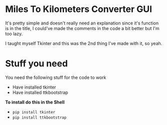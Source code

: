 # Miles To Kilometers Converter GUI
It's pretty simple and doesn't really need an explanation since it's function is in the title, I could've made the comments in the code a bit better but I'm too lazy.

I taught myself Tkinter and this was the 2nd thing I've made with it, so yeah.

# Stuff you need
You need the following stuff for the code to work
- Have installed tkinter
- Have installed ttkbootstrap

**To install do this in the Shell**
- `pip install tkinter`
- `pip install ttkbootstrap`

